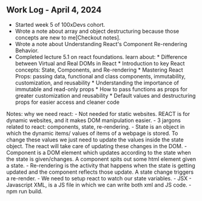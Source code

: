 ## Work Log - April 4, 2024

 - Started week 5 of 100xDevs cohort.
 - Wrote a note about array and object destructuring because those concepts are new to me[Checkout notes].
 - Wrote a note about Understanding React's Component Re-rendering Behavior.
 - Completed lecture 5.1 on react foundations.
    learn about:
        * Difference between Virtual and Real DOMs in React
        * Introduction to key React concepts: State, Components, and Re-rendering
        * Mastering React Props: passing data, functional and class components, immutability, customization, and reusability
        * Understanding the importance of immutable and read-only props
        * How to pass functions as props for greater customization and reusability
        * Default values and destructuring props for easier access and cleaner code

 Notes:
 why we need react:
    - Not needed for static websites. REACT is for dynamic websites, and it makes DOM manipulation easier.
    - 3 jargons related to react: components, state, re-rendering.
    - State is an object in which the dynamic items/ values of items of a webpage is stored. To change these values we just need to update the values inside the state object. The react will take care of updating these changes in the DOM.
    - Component is a DOM element which updates according to the state when the state is given/changes. A component spits out some html element given a state.
    - Re-rendering is the activity that happens when the state is getting updated and the component reflects those update. A state change triggers a re-render.
    - We need to setup react to watch our state variables.
    - JSX - Javascript XML, is a JS file in which we can write both xml and JS code.
    - npm run build.